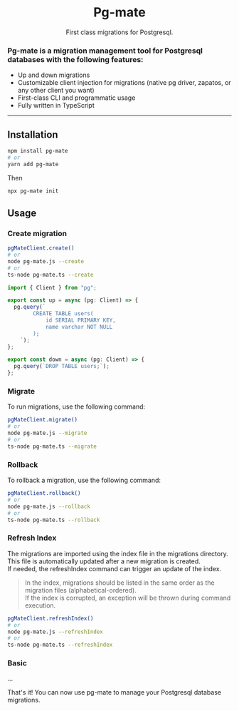 <h1 align="center">Pg-mate</h1>
<p align="center">First class migrations for Postgresql.</p>

### Pg-mate is a migration management tool for Postgresql databases with the following features:

- Up and down migrations
- Customizable client injection for migrations (native pg driver, zapatos, or any other client you want)
- First-class CLI and programmatic usage
- Fully written in TypeScript
<hr>

## Installation

```sh
npm install pg-mate
# or
yarn add pg-mate
```

Then

```sh
npx pg-mate init
```

## Usage

### Create migration

```sh
pgMateClient.create()
# or
node pg-mate.js --create
# or
ts-node pg-mate.ts --create
```

```typescript
import { Client } from "pg";

export const up = async (pg: Client) => {
  pg.query(`
        CREATE TABLE users(
            id SERIAL PRIMARY KEY,
            name varchar NOT NULL
        );
    `);
};

export const down = async (pg: Client) => {
  pg.query(`DROP TABLE users;`);
};
```

### Migrate

To run migrations, use the following command:

```sh
pgMateClient.migrate()
# or
node pg-mate.js --migrate
# or
ts-node pg-mate.ts --migrate
```

### Rollback

To rollback a migration, use the following command:

```sh
pgMateClient.rollback()
# or
node pg-mate.js --rollback
# or
ts-node pg-mate.ts --rollback
```

### Refresh Index

The migrations are imported using the index file in the migrations directory. This file is automatically updated after a new migration is created.  
If needed, the refreshIndex command can trigger an update of the index.

> In the index, migrations should be listed in the same order as the migration files (alphabetical-ordered).  
> If the index is corrupted, an exception will be thrown during command execution.

```sh
pgMateClient.refreshIndex()
# or
node pg-mate.js --refreshIndex
# or
ts-node pg-mate.ts --refreshIndex
```

### Basic

...

That's it! You can now use pg-mate to manage your Postgresql database migrations.
